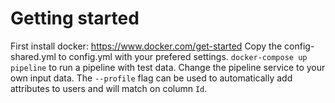 # Getting started
First install docker: https://www.docker.com/get-started
Copy the config-shared.yml to config.yml with your prefered settings.
`docker-compose up pipeline` to run a pipeline with test data.
Change the pipeline service to your own input data. The `--profile` flag can be used to automatically add attributes to users and will match on column `Id`.
